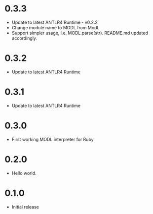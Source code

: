 0.3.3
===
- Update to latest ANTLR4 Runtime - v0.2.2
- Change module name to MODL from Modl.
- Support simpler usage, i.e. MODL.parse(str). README.md updated accordingly.

0.3.2
===
- Update to latest ANTLR4 Runtime

0.3.1
===
- Update to latest ANTLR4 Runtime

0.3.0
===
- First working MODL interpreter for Ruby

0.2.0
===
- Hello world.

0.1.0
===
- Initial release
